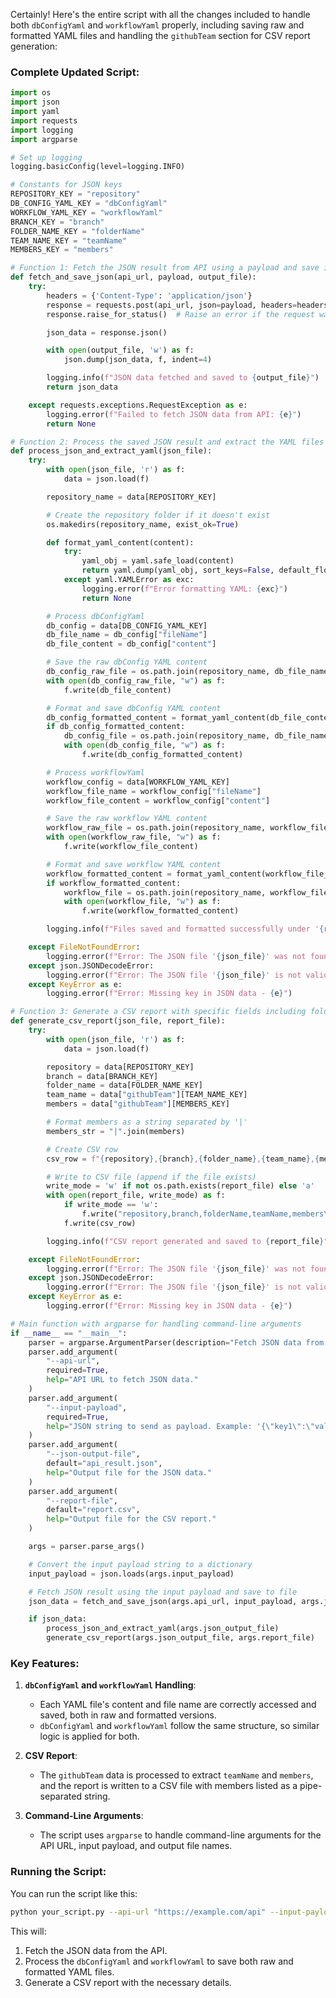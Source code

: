 Certainly! Here's the entire script with all the changes included to handle both `dbConfigYaml` and `workflowYaml` properly, including saving raw and formatted YAML files and handling the `githubTeam` section for CSV report generation:

### Complete Updated Script:
```python
import os
import json
import yaml
import requests
import logging
import argparse

# Set up logging
logging.basicConfig(level=logging.INFO)

# Constants for JSON keys
REPOSITORY_KEY = "repository"
DB_CONFIG_YAML_KEY = "dbConfigYaml"
WORKFLOW_YAML_KEY = "workflowYaml"
BRANCH_KEY = "branch"
FOLDER_NAME_KEY = "folderName"
TEAM_NAME_KEY = "teamName"
MEMBERS_KEY = "members"

# Function 1: Fetch the JSON result from API using a payload and save it to a file
def fetch_and_save_json(api_url, payload, output_file):
    try:
        headers = {'Content-Type': 'application/json'}
        response = requests.post(api_url, json=payload, headers=headers)
        response.raise_for_status()  # Raise an error if the request was unsuccessful

        json_data = response.json()

        with open(output_file, 'w') as f:
            json.dump(json_data, f, indent=4)

        logging.info(f"JSON data fetched and saved to {output_file}")
        return json_data

    except requests.exceptions.RequestException as e:
        logging.error(f"Failed to fetch JSON data from API: {e}")
        return None

# Function 2: Process the saved JSON result and extract the YAML files
def process_json_and_extract_yaml(json_file):
    try:
        with open(json_file, 'r') as f:
            data = json.load(f)

        repository_name = data[REPOSITORY_KEY]

        # Create the repository folder if it doesn't exist
        os.makedirs(repository_name, exist_ok=True)

        def format_yaml_content(content):
            try:
                yaml_obj = yaml.safe_load(content)
                return yaml.dump(yaml_obj, sort_keys=False, default_flow_style=False)
            except yaml.YAMLError as exc:
                logging.error(f"Error formatting YAML: {exc}")
                return None

        # Process dbConfigYaml
        db_config = data[DB_CONFIG_YAML_KEY]
        db_file_name = db_config["fileName"]
        db_file_content = db_config["content"]

        # Save the raw dbConfig YAML content
        db_config_raw_file = os.path.join(repository_name, db_file_name.replace('.yml', '_raw.yml'))
        with open(db_config_raw_file, "w") as f:
            f.write(db_file_content)

        # Format and save dbConfig YAML content
        db_config_formatted_content = format_yaml_content(db_file_content)
        if db_config_formatted_content:
            db_config_file = os.path.join(repository_name, db_file_name)
            with open(db_config_file, "w") as f:
                f.write(db_config_formatted_content)

        # Process workflowYaml
        workflow_config = data[WORKFLOW_YAML_KEY]
        workflow_file_name = workflow_config["fileName"]
        workflow_file_content = workflow_config["content"]

        # Save the raw workflow YAML content
        workflow_raw_file = os.path.join(repository_name, workflow_file_name.replace('.yml', '_raw.yml'))
        with open(workflow_raw_file, "w") as f:
            f.write(workflow_file_content)

        # Format and save workflow YAML content
        workflow_formatted_content = format_yaml_content(workflow_file_content)
        if workflow_formatted_content:
            workflow_file = os.path.join(repository_name, workflow_file_name)
            with open(workflow_file, "w") as f:
                f.write(workflow_formatted_content)

        logging.info(f"Files saved and formatted successfully under '{repository_name}' folder.")

    except FileNotFoundError:
        logging.error(f"Error: The JSON file '{json_file}' was not found.")
    except json.JSONDecodeError:
        logging.error(f"Error: The JSON file '{json_file}' is not valid JSON.")
    except KeyError as e:
        logging.error(f"Error: Missing key in JSON data - {e}")

# Function 3: Generate a CSV report with specific fields including folderName
def generate_csv_report(json_file, report_file):
    try:
        with open(json_file, 'r') as f:
            data = json.load(f)

        repository = data[REPOSITORY_KEY]
        branch = data[BRANCH_KEY]
        folder_name = data[FOLDER_NAME_KEY]
        team_name = data["githubTeam"][TEAM_NAME_KEY]
        members = data["githubTeam"][MEMBERS_KEY]

        # Format members as a string separated by '|'
        members_str = "|".join(members)

        # Create CSV row
        csv_row = f"{repository},{branch},{folder_name},{team_name},{members_str}\n"

        # Write to CSV file (append if the file exists)
        write_mode = 'w' if not os.path.exists(report_file) else 'a'
        with open(report_file, write_mode) as f:
            if write_mode == 'w':
                f.write("repository,branch,folderName,teamName,members\n")  # Write header in 'write' mode
            f.write(csv_row)

        logging.info(f"CSV report generated and saved to {report_file}")

    except FileNotFoundError:
        logging.error(f"Error: The JSON file '{json_file}' was not found.")
    except json.JSONDecodeError:
        logging.error(f"Error: The JSON file '{json_file}' is not valid JSON.")
    except KeyError as e:
        logging.error(f"Error: Missing key in JSON data - {e}")

# Main function with argparse for handling command-line arguments
if __name__ == "__main__":
    parser = argparse.ArgumentParser(description="Fetch JSON data from API and process it.")
    parser.add_argument(
        "--api-url",
        required=True,
        help="API URL to fetch JSON data."
    )
    parser.add_argument(
        "--input-payload",
        required=True,
        help="JSON string to send as payload. Example: '{\"key1\":\"value1\", \"key2\":\"value2\"}'"
    )
    parser.add_argument(
        "--json-output-file",
        default="api_result.json",
        help="Output file for the JSON data."
    )
    parser.add_argument(
        "--report-file",
        default="report.csv",
        help="Output file for the CSV report."
    )

    args = parser.parse_args()

    # Convert the input payload string to a dictionary
    input_payload = json.loads(args.input_payload)

    # Fetch JSON result using the input payload and save to file
    json_data = fetch_and_save_json(args.api_url, input_payload, args.json_output_file)

    if json_data:
        process_json_and_extract_yaml(args.json_output_file)
        generate_csv_report(args.json_output_file, args.report_file)
```

### Key Features:
1. **`dbConfigYaml` and `workflowYaml` Handling**:
   - Each YAML file's content and file name are correctly accessed and saved, both in raw and formatted versions.
   - `dbConfigYaml` and `workflowYaml` follow the same structure, so similar logic is applied for both.

2. **CSV Report**:
   - The `githubTeam` data is processed to extract `teamName` and `members`, and the report is written to a CSV file with members listed as a pipe-separated string.

3. **Command-Line Arguments**:
   - The script uses `argparse` to handle command-line arguments for the API URL, input payload, and output file names.

### Running the Script:
You can run the script like this:

```bash
python your_script.py --api-url "https://example.com/api" --input-payload '{"key1": "value1", "key2": "value2"}' --json-output-file "output.json" --report-file "report.csv"
```

This will:
1. Fetch the JSON data from the API.
2. Process the `dbConfigYaml` and `workflowYaml` to save both raw and formatted YAML files.
3. Generate a CSV report with the necessary details.